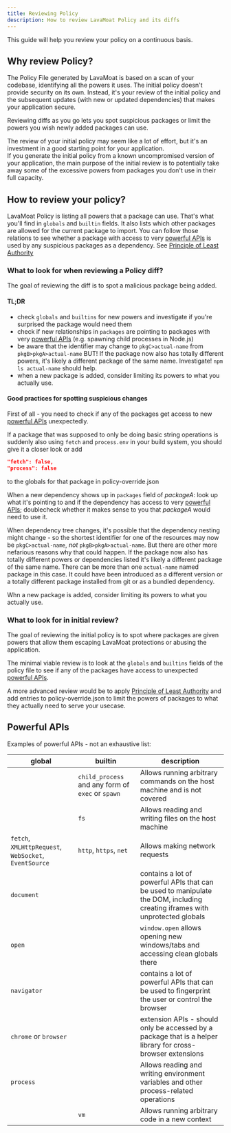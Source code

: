```yaml
---
title: Reviewing Policy
description: How to review LavaMoat Policy and its diffs
---
```


<!-- markdownlint-disable no-inline-html -->

This guide will help you review your policy on a continuous basis.

## Why review Policy?

The Policy File generated by LavaMoat is based on a scan of your codebase, identifying all the powers it uses. The initial policy doesn't provide security on its own. Instead, it's your review of the initial policy and the subsequent updates (with new or updated dependencies) that makes your application secure.

Reviewing diffs as you go lets you spot suspicious packages or limit the powers you wish newly added packages can use.

The review of your initial policy may seem like a lot of effort, but it's an investment in a good starting point for your application.  
If you generate the initial policy from a known uncompromised version of your application, the main purpose of the initial review is to potentially take away some of the excessive powers from packages you don't use in their full capacity.

## How to review your policy?

LavaMoat Policy is listing all powers that a package can use. That's what you'll find in `globals` and `builtin` fields.
It also lists which other packages are allowed for the current package to import. You can follow those relations to see whether a package with access to very [powerful APIs](#powerful-apis) is used by any suspicious packages as a dependency. See [Principle of Least Authority][PoLA]

### What to look for when reviewing a Policy diff?

The goal of reviewing the diff is to spot a malicious package being added.

#### TL;DR

- check `globals` and `builtins` for new powers and investigate if you're surprised the package would need them
- check if new relationships in `packages` are pointing to packages with very [powerful APIs](#powerful-apis) (e.g. spawning child processes in Node.js)
- be aware that the identifier may change to `pkgC>actual-name` from `pkgB>pkgA>actual-name` BUT! If the package now also has totally different powers, it's likely a different package of the same name. Investigate! `npm ls actual-name` should help.
- when a new package is added, consider limiting its powers to what you actually use.

#### Good practices for spotting suspicious changes

First of all - you need to check if any of the packages get access to new [powerful APIs](#powerful-apis) unexpectedly.

If a package that was supposed to only be doing basic string operations is suddenly also using `fetch` and `process.env` in your build system, you should give it a closer look or add

```json
"fetch": false,
"process": false
```

to the globals for that package in policy-override.json

When a new dependency shows up in `packages` field of _packageA_: look up what it's pointing to and if the dependency has access to very [powerful APIs](#powerful-apis); doublecheck whether it makes sense to you that _packageA_ would need to use it.

When dependency tree changes, it's possible that the dependency nesting might change - so the shortest identifier for one of the resources may now be `pkgC>actual-name`, _not_ `pkgB>pkgA>actual-name`.
But there are other more nefarious reasons why that could happen.
If the package now also has totally different powers or dependencies listed it's likely a different package of the same name. There can be more than one `actual-name` named package in this case. It could have been introduced as a different version or a totally different package installed from git or as a bundled dependency.

Whn a new package is added, consider limiting its powers to what you actually use.

### What to look for in initial review?

The goal of reviewing the initial policy is to spot where packages are given powers that allow them escaping LavaMoat protections or abusing the application.

The minimal viable review is to look at the `globals` and `builtins` fields of the policy file to see if any of the packages have access to unexpected [powerful APIs](#powerful-apis).

A more advanced review would be to apply [Principle of Least Authority][PoLA] and add entries to policy-override.json to limit the powers of packages to what they actually need to serve your usecase.

## Powerful APIs

Examples of powerful APIs - not an exhaustive list:

| global                                                | builtin                                           | description                                                                                                                 |
| ----------------------------------------------------- | ------------------------------------------------- | --------------------------------------------------------------------------------------------------------------------------- |
|                                                       | `child_process` and any form of `exec` or `spawn` | Allows running arbitrary commands on the host machine and is not covered                                                    |
|                                                       | `fs`                                              | Allows reading and writing files on the host machine                                                                        |
| `fetch`, `XMLHttpRequest`, `WebSocket`, `EventSource` | `http`, `https`, `net`                            | Allows making network requests                                                                                              |
| `document`                                            |                                                   | contains a lot of powerful APIs that can be used to manipulate the DOM, including creating iframes with unprotected globals |
| `open`                                                |                                                   | `window.open` allows opening new windows/tabs and accessing clean globals there                                             |
| `navigator`                                           |                                                   | contains a lot of powerful APIs that can be used to fingerprint the user or control the browser                             |
| `chrome` or `browser`                                 |                                                   | extension APIs - should only be accessed by a package that is a helper library for cross-browser extensions                 |
| `process`                                             |                                                   | Allows reading and writing environment variables and other process-related operations                                       |
|                                                       | `vm`                                              | Allows running arbitrary code in a new context                                                                              |

[PoLA]: https://en.wikipedia.org/wiki/Principle_of_least_privilege
